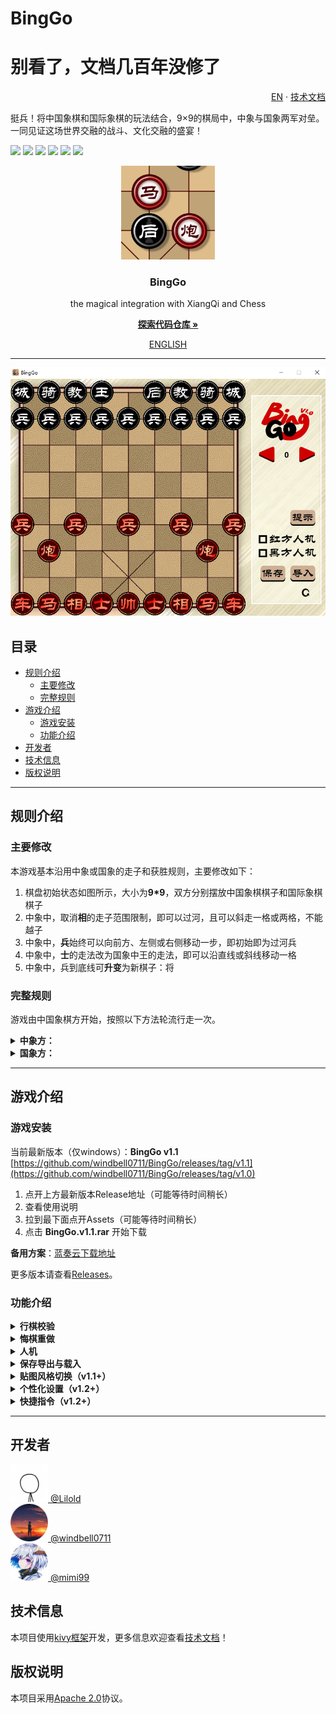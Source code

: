 # BingGo
# 别看了，文档几百年没修了
<p align="right">
  <a href="https://github.com/windbelljianjie0711/BingGo/README_en.md">EN</a> · 
  <a href="https://github.com/windbelljianjie0711/BingGo/README_tech.md">技术文档</a>
</p>
挺兵！将中国象棋和国际象棋的玩法结合，9×9的棋局中，中象与国象两军对垒。一同见证这场世界交融的战斗、文化交融的盛宴！

[![](https://img.shields.io/badge/python-3.7.5+-purple)](https://www.python.org)
[![](https://img.shields.io/badge/issues-0-blue)](https://github.com/windbell0711/BingGo/issues)
[![](https://img.shields.io/badge/contributors-3-green)](https://github.com/windbell0711/BingGo/graphs/contributors)
![](https://img.shields.io/badge/stars-3-orange)
[![](https://img.shields.io/badge/framework-kivy-darkred)](https://github.com/kivy/kivy)
[![](https://img.shields.io/badge/LICENSE-Apache2.0-yellow)](https://github.com/windbell0711/BingGo?tab=Apache-2.0-1-ov-file#readme)

<p align="center">
  <a href="https://github.com/windbell0711/BingGo">
    <img src="./img_readme/mahoupao.png" alt="Logo" width="150" height="150">
  </a>
</p>

<h3 align="center">BingGo</h3>
<p align="center">the magical integration with XiangQi and Chess</p>

[<p align="center">**探索代码仓库 »**</p>](https://github.com/windbell0711/BingGo)

<p align="center">
  <a href="https://github.com/windbell0711/BingGo/README_en.md">ENGLISH</a>
</p>
 
---

<p align="center">
  <img src="./img_readme/img1.png" alt="img1">
</p>

## 目录
- [规则介绍](#规则介绍)
  - [主要修改](#主要修改)
  - [完整规则](#完整规则)
- [游戏介绍](#游戏介绍)
  - [游戏安装](#游戏安装)
  - [功能介绍](#功能介绍)
- [开发者](#开发者)
- [技术信息](#技术信息)
- [版权说明](#版权说明)

---

## 规则介绍
### 主要修改
本游戏基本沿用中象或国象的走子和获胜规则，主要修改如下：
1. 棋盘初始状态如图所示，大小为**9*9**，双方分别摆放中国象棋棋子和国际象棋棋子
2. 中象中，取消**相**的走子范围限制，即可以过河，且可以斜走一格或两格，不能越子
3. 中象中，**兵**始终可以向前方、左侧或右侧移动一步，即初始即为过河兵
4. 中象中，**士**的走法改为国象中王的走法，即可以沿直线或斜线移动一格
5. 中象中，兵到底线可**升变**为新棋子：将

### 完整规则
游戏由中国象棋方开始，按照以下方法轮流行走一次。

<details>
<summary><strong>中象方：</strong></summary>

**帅**
沿直线移动一格，不能离开九宫格，
若直接面对王，并处于自己的回合开始，胜

**士**
沿直线或斜线移动一格

**相**
沿斜线移动一格或两格，不能越子

**马**
沿直线移动一格，然后沿此方向斜向前移动一格，沿途有子则不能通过

**车**
沿直线移动任意格，不能越子

**炮**
沿直线移动任意格，不能越子，不能以此方式吃子
若直线上与敌方子间有且仅有一个子，可以将敌方子吃掉

**兵**
向前，左或右走一格，若到达底线，则可以立即变成将

**将**
有以上所有棋子的走子或吃子方式
</details>

<details>
<summary><strong>国象方：</strong></summary>

**国王**
斜向或直线移动一格。若国王在与一城堡都在底线，且此城堡处于原位，国王可以向易位的城堡方向走两格，然后城堡越过国王移动至其邻格

**皇后**
沿斜线或直线移动任意格，不能越子

**城堡**
沿直线移动任意格，不能越子

**主教**
沿斜线移动任意格，不能越子

**骑士**
先向直线侧移两格，然后转向90度再移一格，可以越子

**士兵**
向前直走一格，在初始位置可以向前走一格或两格，不能以此法吃子。敌方子在斜前方一格，可以将其吃掉。若到达底线，则可以立即变成皇后
</details>

---

## 游戏介绍

### 游戏安装
当前最新版本（仅windows）：**BingGo v1.1** [https://github.com/windbell0711/BingGo/releases/tag/v1.1](https://github.com/windbell0711/BingGo/releases/tag/v1.0)

1. 点开上方最新版本Release地址（可能等待时间稍长）
2. 查看使用说明
3. 拉到最下面点开Assets（可能等待时间稍长）
4. 点击 **BingGo.v1.1.rar** 开始下载

**备用方案**：[蓝奏云下载地址]()

更多版本请查看[Releases](https://github.com/windbell0711/BingGo/releases)。

### 功能介绍

<details><summary><strong>行棋校验</strong></summary>

点击希望移动的棋子，系统会计算并显示可移动位置与可吃的棋子，点击目标位置可以进行移动。点击其他己方棋子可以重新选择。

<img src="./img_readme/img2.png">

先后点击王和车可以进行**王车易位**。

系统会自动计算游戏**将军状态**。如果玩家做出了致命的高血压操作，系统会**自动回退**并提示被将军。如果玩家下一步怎么做都难逃落败，即被将死，系统会直接提示**游戏胜利**，无法再进行下一步操作。


</details><details><summary><strong>悔棋重做</strong></summary>

点按左箭头或键盘“←”键可**悔棋**，点按右箭头或键盘“→”键可**重做**，长按可快速前进或后退。**悔棋后一旦走棋将无法再次重做**。


</details><details><summary><strong>人机</strong></summary>

点击**提示**可用内置ai算法走一步，勾选“红方人机”或“黑方人机”将**在轮到指定方时自动走棋**。

注：人机走的棋也可以由玩家回退。


</details><details><summary><strong>保存导出与载入</strong></summary>

**保存**和**载入**只会记录当前棋局历史，**不会记录悔棋和重下的部分**。
按下“保存”会在程序运行的目录下生成save.json（如已有则覆盖），并将棋局保存其中。
按下“载入”会在程序运行的目录下读取save.json（如无则无反馈），将当前棋局保存入autosaveXXXX.json，并载入save.json中的棋局。

如果嫌以上方法过于繁琐，可以在点击游戏空白处后按下Ctrl+C，即可将棋局录入进剪贴板，可以粘贴保存或发送给他人。
复制导出的游戏信息，点击游戏空白处后按下Ctrl+V，即可载入棋局，当前未保存棋局同样会自动保存进autosave.json

</details><details><summary><strong>贴图风格切换（v1.1+）</strong></summary>

点击右下角的贴图切换按钮，游戏会自动退出，重启游戏即可享受最新贴图。
注：退出游戏前会将未保存棋局录入lastsave.json，并在下次启动时载入。

</details><details><summary><strong>个性化设置（v1.2+）</strong></summary>


...

注：如果错误地编辑了preference.csv可能导致程序崩溃，此时只需删除preference.csv恢复默认设置即可。

</details><details><summary><strong>快捷指令（v1.2+）</strong></summary>

当在游戏界面（可点按任意空白处）内时，按下Ctrl+V，程序会读取最近的一条剪贴板信息，如果符合快捷指令语法将会直接执行。

也可以将快捷指令写入**输入框**，**按下Enter键**即可执行，执行结果会在输入框内显示。

快捷指令由“**指令名**”或“**指令名：参数1，参数2，参数3...**”组成，标点符号同时支持全半角。指令名前面可以加上“/”或“\”。多条快捷指令可以用“；”分隔，执行时会依次执行。

常见指令语法如下：

|     指令名     |    别名     |      参数1      |  参数2  |            说明            |
|:-----------:|:---------:|:-------------:|:-----:|:------------------------:|
|    load     |   载入、导入   |               |       |                          |
|    flip     |   翻转、反转   |       /       |   /   |          棋盘上下翻转          |
|    skip     |   跳过、交换   |       /       |   /   |        当前一步执棋方交换         |
|    sleep    | 装死、假死、未响应 | 时长(1~10000毫秒) |   /   |       使界面未响应指定时间（雾       |
|     set     |  更改设置、设置  |     目标设置项     | 目标设置值 |  修改setting.ini以进行个性化设置   |
|    reset    |   重置设置    |       /       |   /   |       将用户设置重置为默认值        |
|  set_zvgv3  |   棋类设置    |     目标设置项     | 目标设置值 | !谨慎操作，修改zvgv3.ini以改变棋局逻辑 |
| reset_zvgv3 |  重置棋类设置   |       /       |   /   |       将棋类设置重置为默认值        |
|    help     |  帮助、芝士什么  |       /       |   /   |         打开帮助文档网页         |
|    hello    |   你好、版本   |       /       |   /   |         显示当前版本信息         |


</details>

---

## 开发者
<img src="./img_readme/Lilold.png" alt="Lilold" width="60" height="60"><a href="https://github.com/Lilold333"> @Lilold</a>
<br/>
<img src="./img_readme/windbell0711.png" alt="windbell0711" width="60" height="60"><a href="https://github.com/windbell0711"> @windbell0711</a>
<br/>
<img src="./img_readme/mimi.png" alt="windbell0711" width="60" height="60"><a href="https://github.com/mimi99528"> @mimi99</a>

## 技术信息
本项目使用[kivy框架](https://github.com/kivy/kivy)开发，更多信息欢迎查看[技术文档](README_tech.md)！

## 版权说明
本项目采用[Apache 2.0](LICENSE)协议。
